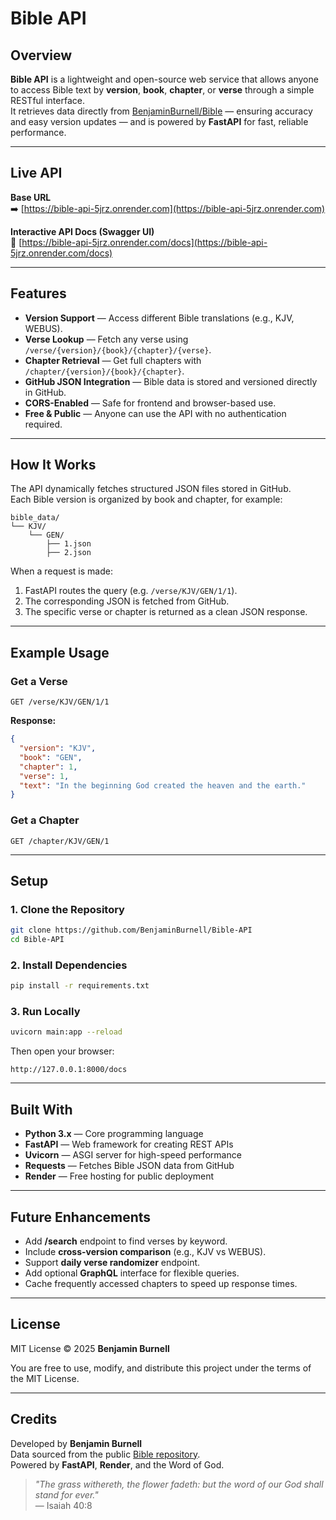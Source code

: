 # Bible API

## Overview

**Bible API** is a lightweight and open-source web service that allows anyone to access Bible text by **version**, **book**, **chapter**, or **verse** through a simple RESTful interface.  
It retrieves data directly from [BenjaminBurnell/Bible](https://github.com/BenjaminBurnell/Bible) — ensuring accuracy and easy version updates — and is powered by **FastAPI** for fast, reliable performance.

---

## Live API

**Base URL**  
➡️ [https://bible-api-5jrz.onrender.com](https://bible-api-5jrz.onrender.com)

**Interactive API Docs (Swagger UI)**  
📘 [https://bible-api-5jrz.onrender.com/docs](https://bible-api-5jrz.onrender.com/docs)

---

## Features

- **Version Support** — Access different Bible translations (e.g., KJV, WEBUS).  
- **Verse Lookup** — Fetch any verse using `/verse/{version}/{book}/{chapter}/{verse}`.  
- **Chapter Retrieval** — Get full chapters with `/chapter/{version}/{book}/{chapter}`.  
- **GitHub JSON Integration** — Bible data is stored and versioned directly in GitHub.  
- **CORS-Enabled** — Safe for frontend and browser-based use.  
- **Free & Public** — Anyone can use the API with no authentication required.

---

## How It Works

The API dynamically fetches structured JSON files stored in GitHub.  
Each Bible version is organized by book and chapter, for example:

```
bible_data/
└── KJV/
    └── GEN/
        ├── 1.json
        ├── 2.json
```

When a request is made:
1. FastAPI routes the query (e.g. `/verse/KJV/GEN/1/1`).
2. The corresponding JSON is fetched from GitHub.  
3. The specific verse or chapter is returned as a clean JSON response.

---

## Example Usage

### Get a Verse
```
GET /verse/KJV/GEN/1/1
```
**Response:**
```json
{
  "version": "KJV",
  "book": "GEN",
  "chapter": 1,
  "verse": 1,
  "text": "In the beginning God created the heaven and the earth."
}
```

### Get a Chapter
```
GET /chapter/KJV/GEN/1
```

---

## Setup

### 1. Clone the Repository
```bash
git clone https://github.com/BenjaminBurnell/Bible-API
cd Bible-API
```

### 2. Install Dependencies
```bash
pip install -r requirements.txt
```

### 3. Run Locally
```bash
uvicorn main:app --reload
```

Then open your browser:
```
http://127.0.0.1:8000/docs
```

---

## Built With

- **Python 3.x** — Core programming language  
- **FastAPI** — Web framework for creating REST APIs  
- **Uvicorn** — ASGI server for high-speed performance  
- **Requests** — Fetches Bible JSON data from GitHub  
- **Render** — Free hosting for public deployment  

---

## Future Enhancements

- Add **/search** endpoint to find verses by keyword.  
- Include **cross-version comparison** (e.g., KJV vs WEBUS).  
- Support **daily verse randomizer** endpoint.  
- Add optional **GraphQL** interface for flexible queries.  
- Cache frequently accessed chapters to speed up response times.

---

## License

MIT License © 2025 **Benjamin Burnell**

You are free to use, modify, and distribute this project under the terms of the MIT License.

---

## Credits

Developed by **Benjamin Burnell**  
Data sourced from the public [Bible repository](https://github.com/BenjaminBurnell/Bible).  
Powered by **FastAPI**, **Render**, and the Word of God.

> _"The grass withereth, the flower fadeth: but the word of our God shall stand for ever."_  
> — Isaiah 40:8
